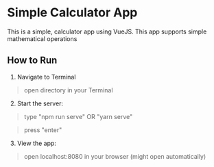 # Simple Calculator App

This is a simple, calculator app using VueJS. This app supports simple mathematical operations 

## How to Run

1. Navigate to Terminal

> open directory in your Terminal

2. Start the server:

> type "npm run serve" OR "yarn serve"

> press "enter"

3. View the app:

> open localhost:8080 in your browser (might open automatically)
